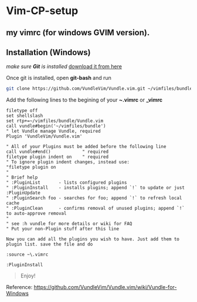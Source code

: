 # Vim-CP-setup
## my vimrc (for windows GVIM version).
## Installation (Windows)

_make sure **Git** is installed_
[download it from here](https://git-scm.com/ "Git")

Once git is installed, open **git-bash** and run 

```bash
git clone https://github.com/VundleVim/Vundle.vim.git ~/vimfiles/bundle/Vundle.vim
```

Add the following lines to the begining of your **~\.vimrc** or **\_vimrc**

```vim
filetype off
set shellslash
set rtp+=~/vimfiles/bundle/Vundle.vim
call vundle#begin('~/vimfiles/bundle')
" let Vundle manage Vundle, required
Plugin 'VundleVim/Vundle.vim'

" All of your Plugins must be added before the following line
call vundle#end()            " required
filetype plugin indent on    " required
" To ignore plugin indent changes, instead use:
"filetype plugin on
"
" Brief help
" :PluginList       - lists configured plugins
" :PluginInstall    - installs plugins; append `!` to update or just :PluginUpdate
" :PluginSearch foo - searches for foo; append `!` to refresh local cache
" :PluginClean      - confirms removal of unused plugins; append `!` to auto-approve removal
"
" see :h vundle for more details or wiki for FAQ
" Put your non-Plugin stuff after this line

```

`
Now you can add all the plugins you wish to have.
Just add them to plugin list. save the file and
do 
`
```vim
:source ~\.vimrc
```

```vim
:PluginInstall
```

>Enjoy!

Reference:
https://github.com/VundleVim/Vundle.vim/wiki/Vundle-for-Windows
